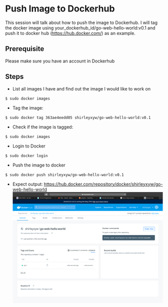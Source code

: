 # Push Image to Dockerhub
This session will talk about how to push the image to Dockerhub. I will tag the docker image using your_dockerhub_id/go-web-hello-world:v0.1 and push it to docker hub (https://hub.docker.com/) as an example.
##  Prerequisite
Please make sure you have an account in Dockerhub
## Steps
- List all images I have and find out the image I would like to work on
```
$ sudo docker images
```
- Tag the image:
```
$ sudo docker tag 363ae4eedd05 shirleyxyw/go-web-hello-world:v0.1
```
- Check if the image is tagged:
```
$ sudo docker images
```
- Login to Docker
```
$ sudo docker login
```
- Push the image to docker
```
$ sudo docker push shirleyxyw/go-web-hello-world:v0.1
```
- Expect output: https://hub.docker.com/repository/docker/shirleyxyw/go-web-hello-world
![out](../images/out.png)



